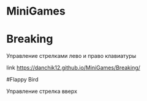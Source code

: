 # MiniGames



# Breaking

Управление стрелками лево и право клавиатуры

link https://danchik12.github.io/MiniGames/Breaking/

#Flappy Bird

Управление стрелка вверх 


